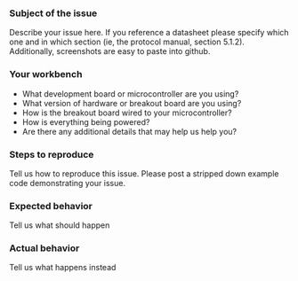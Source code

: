 ### Subject of the issue
Describe your issue here. If you reference a datasheet please specify which one and in which section (ie, the protocol manual, section 5.1.2). Additionally, screenshots are easy to paste into github.

### Your workbench
* What development board or microcontroller are you using?
* What version of hardware or breakout board are you using? 
* How is the breakout board wired to your microcontroller?
* How is everything being powered?
* Are there any additional details that may help us help you?

### Steps to reproduce
Tell us how to reproduce this issue. Please post a stripped down example code demonstrating your issue.

### Expected behavior
Tell us what should happen

### Actual behavior
Tell us what happens instead
